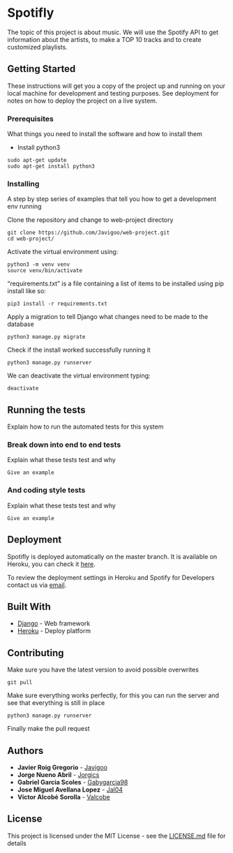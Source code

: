 # Spotifly

The topic of this project is about music. We will use the Spotify API to get information about the artists, to make a TOP 10 tracks and to create customized playlists.

## Getting Started

These instructions will get you a copy of the project up and running on your local machine for development and testing purposes. See deployment for notes on how to deploy the project on a live system.

### Prerequisites

What things you need to install the software and how to install them

- Install python3
```
sudo apt-get update
sudo apt-get install python3
```

### Installing

A step by step series of examples that tell you how to get a development env running

Clone the repository and change to web-project directory
```
git clone https://github.com/Javigoo/web-project.git
cd web-project/
```

Activate the virtual environment using:
```
python3 -m venv venv
source venv/bin/activate
```

“requirements.txt” is a file containing a list of items to be installed using pip
install like so:
```
pip3 install -r requirements.txt
```

Apply a migration to tell Django what changes need to be made to the database
```
python3 manage.py migrate
```

Check if the install worked successfully running it
```
python3 manage.py runserver
```

We can deactivate the virtual environment typing:
```
deactivate
```

## Running the tests

Explain how to run the automated tests for this system

### Break down into end to end tests

Explain what these tests test and why
```
Give an example
```

### And coding style tests

Explain what these tests test and why
```
Give an example
```

## Deployment

Spotifly is deployed automatically on the master branch. It is available on Heroku, you can check it [here](https://spotiflyyy.herokuapp.com/).

To review the deployment settings in Heroku and Spotify for Developers contact us via [email](mailto:spotiflywebproject@gmail.com).

## Built With

* [Django](https://www.djangoproject.com/) - Web framework
* [Heroku](https://dashboard.heroku.com/) - Deploy platform

## Contributing

Make sure you have the latest version to avoid possible overwrites
```
git pull
```

Make sure everything works perfectly, for this you can run the server and see that everything is still in place
```
python3 manage.py runserver
```

Finally make the pull request

## Authors

* **Javier Roig Gregorio** - [Javigoo](https://github.com/Javigoo)
* **Jorge Nueno Abril** - [Jorgics](https://github.com/jorgics)
* **Gabriel Garcia Scoles** - [Gabygarcia98](https://github.com/gabygarcia98)
* **Jose Miguel Avellana Lopez** - [Jal04](https://github.com/jal04)
* **Víctor Alcobé Sorolla** - [Valcobe](https://github.com/valcobe)

## License

This project is licensed under the MIT License - see the [LICENSE.md](LICENSE.md) file for details
